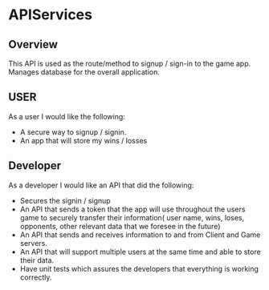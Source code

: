 # APIServices
## Overview
This API is used as the route/method to signup / sign-in to the game app. Manages database for the overall application. 
## USER
As a user I would like the following:
   * A secure way to signup / signin.
   * An app that will store my wins / losses
## Developer
As a developer I would like an API that did the following:
   * Secures the signin / signup
   * An API that sends a token that the app will use throughout the users game to securely transfer their information( user name, wins, loses, opponents, other relevant data that we foresee in the future) 
   * An API that sends and receives information to and from Client and Game servers.
   * An API that will support multiple users at the same time and able to store their data. 
   * Have unit tests which assures the developers that everything is working correctly.
   